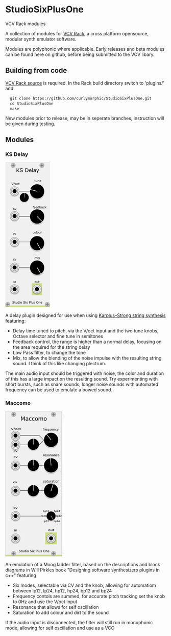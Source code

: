 # StudioSixPlusOne
VCV Rack modules

A collection of modules for [VCV Rack](https://github.com/VCVRack/Rack), a cross platform opensource, modular synth emulator software.

Modules are polyphonic where applicable. Early releases and beta modules can be found here on github, before being submitted to the VCV libary.

## Building from code

[VCV Rack source](https://github.com/VCVRack/Rack) is required. In the Rack build directory switch to 'plugins/' and

```
  git clone https://github.com/curlymorphic/StudioSixPlusOne.git
  cd StudioSixPlusOne
  make
  ```
  
  New modules prior to release, may be in seperate branches, instruction will be given during testing.
  
 ## Modules
 
 ### KS Delay
 
 ![KS Delay screenshot](images/KSDelay.png)
 
 A delay plugin designed for use when using [Karplus–Strong string synthesis](https://en.wikipedia.org/wiki/Karplus%E2%80%93Strong_string_synthesis) featuring:
 
 - Delay time tuned to pitch, via the V/oct input and the two tune knobs, Octave selector and fine tune in semitones
 - Feedback control, the range is higher than a normal delay, focusing on the area required for the string delay
 - Low Pass filter, to change the tone
 - Mix, to allow the blending of the noise impulse with the resulting string sound. I think of this like changing plectrum.
 
 The main audio input should be triggered with noise, the color and duration of this has a large impact on the resulting sound. Try experimenting with short bursts, such as snare sounds, longer noise sounds with automated frequency can be used to emulate a bowed sound.
 

### Maccomo

![Maccomo screenshot](images/Maccomo.png)

An emulation of a Moog ladder filter, based on the descriptions and block diagrams in Will Pirkles book "Designing software synthesizers plugins in c++" featuring

- Six modes, selectable via CV and the knob, allowing for automatiom between lp12, lp24, hp12, hp24, bp12 and bp24
- Frequency contols are summed, for accurate pitch tracking set the knob to 0Hz and use the V/oct input
- Resonance that allows for self oscillation
- Saturation to add colour and dirt to the sound

If the audio input is disconnected, the filter will still run in monophonic mode, allowing for self oscillation and use as a VCO


